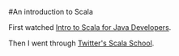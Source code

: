 #An introduction to Scala

First watched [Intro to Scala for Java 
Developers](https://www.youtube.com/watch?v=3zivGwqQ9P8).

Then I went through [Twitter's Scala
School](https://twitter.github.io/scala_school/).
